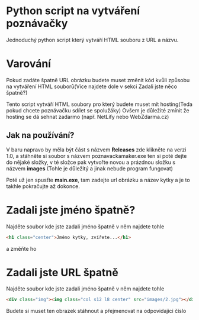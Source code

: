 # Python script na vytváření poznávačky
Jednoduchý python script který vytváří HTML souboru z URL a názvu.

# Varování
Pokud zadáte špatně URL obrázku budete muset změnit kód kvůli způsobu na vytváření HTML souborů(Více najdete dole v sekci Zadali jste něco špatně?)

Tento script vytváří HTML soubory pro který budete muset mít hosting(Teda pokud chcete poznávačku sdílet se spolužáky)
Ovšem je důležité zmínit že hosting se dá sehnat zadarmo (např. NetLify nebo WebZdarma.cz)

## Jak na používání?
V baru napravo by měla být část s názvem **Releases** zde klikněte na verzi 1.0, a stáhněte si soubor s názvem poznavackamaker.exe
ten si poté dejte do nějaké složky, v té složce pak vytvořte novou a prázdnou složku s  názvem **images** (Tohle je důležitý a jinak nebude program fungovat)

Poté už jen spusťte **main.exe**, tam zadejte url obrázku a název kytky a je to takhle pokračujte až dokonce.


# Zadali jste jméno špatně?
Najděte soubor kde jste zadali jméno špatně
v něm najdete tohle
```html
<h1 class="center">Jméno kytky, zvířete...</h1>
```
 a změňte ho
 
 # Zadali jste URL špatně
Najděte soubor kde jste zadali jméno špatně
v něm najdete tohle
```html
<div class="img"><img class="col s12 l8 center" src="images/2.jpg"></div>
```
Budete si muset ten obrazek stáhnout a přejmenovat na odpovidajici číslo

